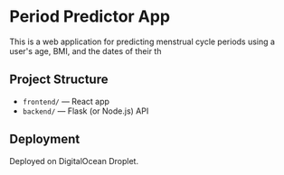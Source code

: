 # Period Predictor App

This is a web application for predicting menstrual cycle periods using a user's age, BMI, and the dates of their th

## Project Structure

- `frontend/` — React app
- `backend/` — Flask (or Node.js) API

## Deployment

Deployed on DigitalOcean Droplet.
